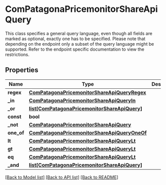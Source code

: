 # ComPatagonaPricemonitorShareApiQuery

This class specifies a general query language, even though all fields are marked as optional, exactly one has to be specified. Please note that depending on the endpoint only a subset of the query language might be supported. Refer to the endpoint specific documentation to view the restrictions.
## Properties
Name | Type | Description | Notes
------------ | ------------- | ------------- | -------------
**regex** | [**ComPatagonaPricemonitorShareApiQueryRegex**](ComPatagonaPricemonitorShareApiQueryRegex.md) |  | [optional] 
**_in** | [**ComPatagonaPricemonitorShareApiQueryIn**](ComPatagonaPricemonitorShareApiQueryIn.md) |  | [optional] 
**_or** | [**list[ComPatagonaPricemonitorShareApiQuery]**](ComPatagonaPricemonitorShareApiQuery.md) |  | [optional] 
**const** | **bool** |  | [optional] 
**_not** | [**ComPatagonaPricemonitorShareApiQuery**](ComPatagonaPricemonitorShareApiQuery.md) |  | [optional] 
**one_of** | [**ComPatagonaPricemonitorShareApiQueryOneOf**](ComPatagonaPricemonitorShareApiQueryOneOf.md) |  | [optional] 
**lt** | [**ComPatagonaPricemonitorShareApiQueryLt**](ComPatagonaPricemonitorShareApiQueryLt.md) |  | [optional] 
**gt** | [**ComPatagonaPricemonitorShareApiQueryLt**](ComPatagonaPricemonitorShareApiQueryLt.md) |  | [optional] 
**eq** | [**ComPatagonaPricemonitorShareApiQueryLt**](ComPatagonaPricemonitorShareApiQueryLt.md) |  | [optional] 
**_and** | [**list[ComPatagonaPricemonitorShareApiQuery]**](ComPatagonaPricemonitorShareApiQuery.md) |  | [optional] 

[[Back to Model list]](../README.md#documentation-for-models) [[Back to API list]](../README.md#documentation-for-api-endpoints) [[Back to README]](../README.md)


